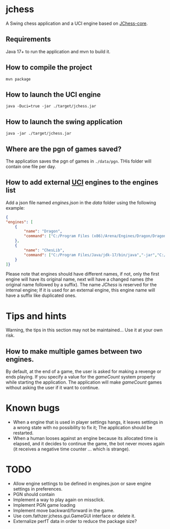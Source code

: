# jchess
A Swing chess application and a UCI engine based on [JChess-core](https://github.com/fathzer-games/jchess-core).

## Requirements
Java 17+ to run the application and mvn to build it.

## How to compile the project

```mvn package```

## How to launch the UCI engine
```java -Duci=true -jar ./target/jchess.jar```

## How to launch the swing application
```java -jar ./target/jchess.jar```

## Where are the pgn of games saved?
The application saves the pgn of games in ```./data/pgn```. THis folder will contain one file per day.

## How to add external [UCI](https://gist.github.com/DOBRO/2592c6dad754ba67e6dcaec8c90165bf) engines to the engines list
Add a json file named *engines.json* in the *data* folder using the following example:

```json
{
"engines": [
	{
		"name": "Dragon",
		"command": ["C:/Program Files (x86)/Arena/Engines/Dragon/Dragon_46.exe"]
	},
	{
		"name": "ChesLib",
		"command": ["C:/Program Files/Java/jdk-17/bin/java","-jar","C:/Users/me/git/chesslib-uci-engine/target/chesslib-uci-engine.jar"]
	}
]}
```

Please note that engines should have different names, if not, only the first engine will have its original name, next will have a changed names (the original name followed by a suffix). The name *JChess* is reserved for the internal engine; If it is used for an external engine, this engine name will have a suffix like duplicated ones.

# Tips and hints
Warning, the tips in this section may not be maintained... Use it at your own risk.

## How to make multiple games between two engines.
By default, at the end of a game, the user is asked for making a revenge or ends playing.
If you specify a value for the *gameCount* system property while starting the application. The application will make *gameCount* games without asking the user if it want to continue.


# Known bugs
- When a engine that is used in player settings hangs, it leaves settings in a wrong state with no possibility to fix it; The application should be restarted.
- When a human looses against an engine because its allocated time is elapsed, and it decides to continue the game, the bot never moves again (it receives a negative time counter ... which is strange).

# TODO
- Allow engine settings to be defined in engines.json or save engine settings in preferences.
- PGN should contain 
- Implement a way to play again on missclick.
- Implement PGN game loading
- Implement move backward/forward in the game.
- Use com.fathzer.jchess.gui.GameGUI interface or delete it.
- Externalize perfT data in order to reduce the package size?
